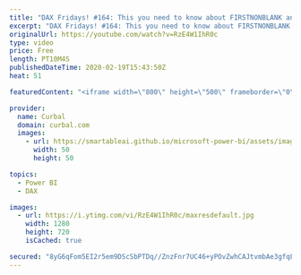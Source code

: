 ```yaml
---
title: "DAX Fridays! #164: This you need to know about FIRSTNONBLANK and FIRSTNONBLANKVALUES"
excerpt: "DAX Fridays! #164: This you need to know about FIRSTNONBLANK and FIRSTNONBLANKVALUES  It is power week, which means that the power bi team has released a new power bi desktop update and this time we are going to review the new DAX functions FIRSTNONBLANKVALUES and LASTNONBLANKVALUES as well as compare"
originalUrl: https://youtube.com/watch?v=RzE4W1IhR0c
type: video
price: Free
length: PT10M4S
publishedDateTime: 2020-02-19T15:43:50Z
heat: 51

featuredContent: "<iframe width=\"800\" height=\"500\" frameborder=\"0\" src=\"https://www.youtube.com/embed/RzE4W1IhR0c\" allow=\"accelerometer; autoplay; encrypted-media; gyroscope; picture-in-picture\" allowfullscreen></iframe>"

provider:
  name: Curbal
  domain: curbal.com
  images:
    - url: https://smartableai.github.io/microsoft-power-bi/assets/images/organizations/curbal.com-50x50.jpg
      width: 50
      height: 50

topics:
  - Power BI
  - DAX

images:
  - url: https://i.ytimg.com/vi/RzE4W1IhR0c/maxresdefault.jpg
    width: 1280
    height: 720
    isCached: true

secured: "8yG6qFom5EI2r5em9DScSbPTDq//ZnzFnr7UC46+yPOvZwhCAJtvmbAe3gfqL10z0v6RbM90iRd3VgpQU4nDRxGCu9ZCgAH7Q5PoIXIq2JzROjarTPMO0z5plk56YSCIYYvx/F29kL5raTZ7jN6Hpjq9Db35qqwBn0ZNp4MjDzZ+4CVOr1XQ511Xwdwum1iJ2nYQrcRJqXUjeW6awCCrLTEKD6a89NL8BgPMs1lcBeNZPSQ+YJvwsawXW3nGnS8mok6MzvLC2UstT0eLmVCmzIy+8HlPe0khonnk8QDSGEiItFtKWVzeprfveasZAbjQpEw40bzLQ8inhulVK1tRFKH3wHu5Wd/kvCTjq1FjVe8Vk3soF1qauia1nTwaawhj3uRQWLvD2su88KnCqo6LqjUhcD7C1dUMBspdxcbPtMo=;zHDxuXg+Ip5FOnc/sglt6g=="
---
```


